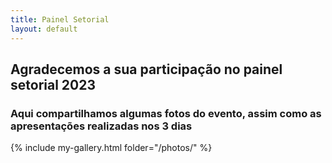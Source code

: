 ```yaml
---
title: Painel Setorial
layout: default
---
```


## Agradecemos a sua participação no painel setorial 2023

### Aqui compartilhamos algumas fotos do evento, assim como as apresentações realizadas nos 3 dias

{% include my-gallery.html folder="/photos/" %}